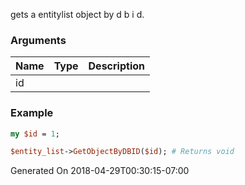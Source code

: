 gets a entitylist object by d b i d.
### Arguments
**Name**|**Type**|**Description**
:---|:---|:---
id||

### Example

```perl
my $id = 1;

$entity_list->GetObjectByDBID($id); # Returns void
```


Generated On 2018-04-29T00:30:15-07:00